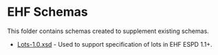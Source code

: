 # EHF Schemas

This folder contains schemas created to supplement existing schemas.

* [Lots-1.0.xsd](Lots-1.0.xsd) - Used to support specification of lots in EHF ESPD 1.1+.